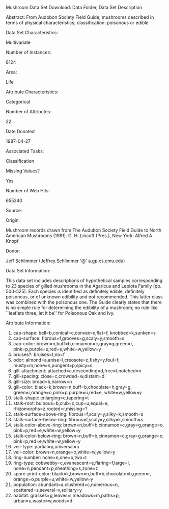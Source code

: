 
Mushroom Data Set
Download: Data Folder, Data Set Description

Abstract: From Audobon Society Field Guide; mushrooms described in terms of physical characteristics; classification: poisonous or edible


Data Set Characteristics:  

Multivariate

Number of Instances:

8124

Area:

Life

Attribute Characteristics:

Categorical

Number of Attributes:

22

Date Donated

1987-04-27

Associated Tasks:

Classification

Missing Values?

Yes

Number of Web Hits:

655240


Source:

Origin:

Mushroom records drawn from The Audubon Society Field Guide to North American Mushrooms (1981). G. H. Lincoff (Pres.), New York: Alfred A. Knopf

Donor:

Jeff Schlimmer (Jeffrey.Schlimmer '@' a.gp.cs.cmu.edu)


Data Set Information:

This data set includes descriptions of hypothetical samples corresponding to 23 species of gilled mushrooms in the Agaricus and Lepiota Family (pp. 500-525). Each species is identified as definitely edible, definitely poisonous, or of unknown edibility and not recommended. This latter class was combined with the poisonous one. The Guide clearly states that there is no simple rule for determining the edibility of a mushroom; no rule like ``leaflets three, let it be'' for Poisonous Oak and Ivy.


Attribute Information:

1. cap-shape: bell=b,conical=c,convex=x,flat=f, knobbed=k,sunken=s
2. cap-surface: fibrous=f,grooves=g,scaly=y,smooth=s
3. cap-color: brown=n,buff=b,cinnamon=c,gray=g,green=r, pink=p,purple=u,red=e,white=w,yellow=y
4. bruises?: bruises=t,no=f
5. odor: almond=a,anise=l,creosote=c,fishy=y,foul=f, musty=m,none=n,pungent=p,spicy=s
6. gill-attachment: attached=a,descending=d,free=f,notched=n
7. gill-spacing: close=c,crowded=w,distant=d
8. gill-size: broad=b,narrow=n
9. gill-color: black=k,brown=n,buff=b,chocolate=h,gray=g, green=r,orange=o,pink=p,purple=u,red=e, white=w,yellow=y
10. stalk-shape: enlarging=e,tapering=t
11. stalk-root: bulbous=b,club=c,cup=u,equal=e, rhizomorphs=z,rooted=r,missing=?
12. stalk-surface-above-ring: fibrous=f,scaly=y,silky=k,smooth=s
13. stalk-surface-below-ring: fibrous=f,scaly=y,silky=k,smooth=s
14. stalk-color-above-ring: brown=n,buff=b,cinnamon=c,gray=g,orange=o, pink=p,red=e,white=w,yellow=y
15. stalk-color-below-ring: brown=n,buff=b,cinnamon=c,gray=g,orange=o, pink=p,red=e,white=w,yellow=y
16. veil-type: partial=p,universal=u
17. veil-color: brown=n,orange=o,white=w,yellow=y
18. ring-number: none=n,one=o,two=t
19. ring-type: cobwebby=c,evanescent=e,flaring=f,large=l, none=n,pendant=p,sheathing=s,zone=z
20. spore-print-color: black=k,brown=n,buff=b,chocolate=h,green=r, orange=o,purple=u,white=w,yellow=y
21. population: abundant=a,clustered=c,numerous=n, scattered=s,several=v,solitary=y
22. habitat: grasses=g,leaves=l,meadows=m,paths=p, urban=u,waste=w,woods=d